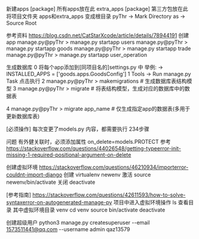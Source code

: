 新建apps [package] 所有apps放在此
extra_apps [package] 第三方包放在此
将项目文件夹 apps和extra_apps 变成根目录 pyThr ->  Mark Directory as -> Source Root

参考资料 https://blog.csdn.net/CatStarXcode/article/details/78944191
创建app
manage.py@pyThr > manage.py startapp users
manage.py@pyThr > manage.py startapp goods
manage.py@pyThr > manage.py startapp trade
manage.py@pyThr > manage.py startapp user_operation


生成数据库
0 将每个app添加到[同项目名的]settings.py 中
  举例: -> INSTALLED_APPS = ['goods.apps.GoodsConfig']
1 Tools -> Run manage.py Task 点击执行
2 manage.py@pyThr > makemigrations # 生成数据库表结构模型
3 manage.py@pyThr > migrate # 将表结构模型，生成对应的数据库中的数据表

4 manage.py@pyThr > migrate app_name # 仅生成指定app的数据表(多用于更新数据库表)

[必须操作] 每次变更了models.py 内容，都需要执行 234步骤

问题 有外健关联时，必须添加属性 on_delete=models.PROTECT
参考 https://stackoverflow.com/questions/44026548/getting-typeerror-init-missing-1-required-positional-argument-on-delete

创建虚拟环境 https://stackoverflow.com/questions/46210934/importerror-couldnt-import-django
创建 virtualenv newenv
激活 source newenv/bin/activate
关闭 deactivate


[参考指南] https://stackoverflow.com/questions/42611593/how-to-solve-syntaxerror-on-autogenerated-manage-py
项目中进入虚拟环境操作
ls 查看目录 其中虚拟环境目录 venv
cd venv
source bin/activate
deactivate

创建超级用户
python3 manage.py createsuperuser --email 1573511441@qq.com --username admin qaz13579